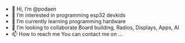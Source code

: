 - 👋 Hi, I’m @podaen
- 👀 I’m interested in programming esp32 devkids
- 🌱 I’m currently learning programming hardware
- 💞️ I’m looking to collaborate Board building, Radios, Displays, Apps, AI
- 📫 How to reach me You can contact me on ...

<!---
podaen/podaen is a ✨ special ✨ repository because its `README.md` (this file) appears on your GitHub profile.
You can click the Preview link to take a look at your changes.
--->
